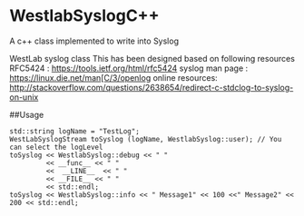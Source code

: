 # WestlabSyslogC++
A c++ class implemented to write into Syslog

WestLab syslog class
This has been designed based on following resources
RFC5424         : https://tools.ietf.org/html/rfc5424
syslog man page : https://linux.die.net/man[C/3/openlog
online resources: http://stackoverflow.com/questions/2638654/redirect-c-stdclog-to-syslog-on-unix

##Usage
```
std::string logName = "TestLog";
WestLabSyslogStream toSyslog (logName, WestlabSyslog::user); // You can select the logLevel
toSyslog << WestlabSyslog::debug << " "
         << __func__ << " "
         <<  __LINE__  << " "
         << __FILE__ << " "
         << std::endl;
toSyslog << WestlabSyslog::info << " Message1" << 100 <<" Message2" << 200 << std::endl;
```
